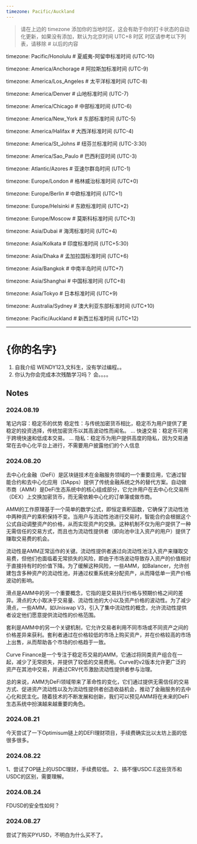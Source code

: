 ```yaml
---
timezone: Pacific/Auckland
---
```


> 请在上边的 timezone 添加你的当地时区，这会有助于你的打卡状态的自动化更新，如果没有添加，默认为北京时间 UTC+8 时区
> 时区请参考以下列表，请移除 # 以后的内容

timezone: Pacific/Honolulu # 夏威夷-阿留申标准时间 (UTC-10)

timezone: America/Anchorage # 阿拉斯加标准时间 (UTC-9)

timezone: America/Los_Angeles # 太平洋标准时间 (UTC-8)

timezone: America/Denver # 山地标准时间 (UTC-7)

timezone: America/Chicago # 中部标准时间 (UTC-6)

timezone: America/New_York # 东部标准时间 (UTC-5)

timezone: America/Halifax # 大西洋标准时间 (UTC-4)

timezone: America/St_Johns # 纽芬兰标准时间 (UTC-3:30)

timezone: America/Sao_Paulo # 巴西利亚时间 (UTC-3)

timezone: Atlantic/Azores # 亚速尔群岛时间 (UTC-1)

timezone: Europe/London # 格林威治标准时间 (UTC+0)

timezone: Europe/Berlin # 中欧标准时间 (UTC+1)

timezone: Europe/Helsinki # 东欧标准时间 (UTC+2)

timezone: Europe/Moscow # 莫斯科标准时间 (UTC+3)

timezone: Asia/Dubai # 海湾标准时间 (UTC+4)

timezone: Asia/Kolkata # 印度标准时间 (UTC+5:30)

timezone: Asia/Dhaka # 孟加拉国标准时间 (UTC+6)

timezone: Asia/Bangkok # 中南半岛时间 (UTC+7)

timezone: Asia/Shanghai # 中国标准时间 (UTC+8)

timezone: Asia/Tokyo # 日本标准时间 (UTC+9)

timezone: Australia/Sydney # 澳大利亚东部标准时间 (UTC+10)

timezone: Pacific/Auckland # 新西兰标准时间 (UTC+12)

---

# {你的名字}

1. 自我介绍
   WENDY123,文科生，没有学过编程。。
3. 你认为你会完成本次残酷学习吗？
会。。。。
## Notes

<!-- Content_START -->

### 2024.08.19

笔记内容：稳定币的优势
稳定性：与传统加密货币相比，稳定币为用户提供了更稳定的投资选择，传统加密货币以其高波动性而闻名。 ...
快速交易：稳定币可用于跨境快速和低成本交易。 ...
隐私：稳定币为用户提供高度的隐私，因为交易通常在去中心化平台上进行，不需要用户披露他们的个人信息

### 2024.08.20

去中心化金融（DeFi）是区块链技术在金融服务领域的一个重要应用，它通过智能合约和去中心化应用（DApps）提供了传统金融系统之外的替代方案。自动做市商（AMM）是DeFi生态系统中的核心组成部分，它允许用户在去中心化交易所（DEX）上交换加密货币，而无需依赖中心化的订单簿或做市商。

AMM的工作原理基于一个简单的数学公式，即恒定乘积函数，它确保了流动性池中两种资产的乘积保持不变。当用户与流动性池进行交易时，智能合约会根据这个公式自动调整资产的价格，从而实现资产的交换。这种机制不仅为用户提供了一种无需信任的交易方式，而且也为流动性提供者（即向池中注入资产的用户）提供了赚取交易费的机会。

流动性是AMM正常运作的关键。流动性提供者通过向流动性池注入资产来赚取交易费，但他们也面临着无常损失的风险，即由于市场波动导致存入资产的价值相对于直接持有时的价值下降。为了缓解这种风险，一些AMM，如Balancer，允许创建包含多种资产的流动性池，并通过权重系统来分配资产，从而降低单一资产价格波动的影响。

滑点是AMM中的另一个重要概念，它指的是交易执行价格与预期价格之间的差异。滑点的大小取决于交易量、流动性池的大小以及资产价格的波动性。为了减少滑点，一些AMM，如Uniswap V3，引入了集中流动性的概念，允许流动性提供者设定他们愿意提供流动性的价格范围。

套利是AMM中的另一个关键机制，它允许交易者利用不同市场或不同资产之间的价格差异来获利。套利者通过在价格较低的市场上购买资产，并在价格较高的市场上出售，从而帮助各个市场的价格趋于一致。

Curve Finance是一个专注于稳定币交易的AMM，它通过将同类资产组合在一起，减少了无常损失，并提供了较低的交易费用。Curve的v2版本允许更广泛的资产在其池中交易，并通过CRV代币激励流动性提供者参与治理。

总的来说，AMM为DeFi领域带来了革命性的变化，它们通过提供无需信任的交易方式、促进资产流动性以及为流动性提供者创造收益机会，推动了金融服务的去中心化和民主化。随着技术的不断发展和创新，我们可以预见AMM将在未来的DeFi生态系统中扮演越来越重要的角色。

### 2024.08.21

今天尝试了一下Optimisum链上的DEFI理财项目，手续费确实比以太坊上面的低很多很多。

### 2024.08.22

1、尝试了OP链上的USDC理财，手续费较低。
2、搞不懂USDC.E这些货币和USDC的区别，需要理解。

### 2024.08.24
FDUSD的安全性如何？

### 2024.08.27
尝试了购买PYUSD，不明白为什么买不了。
<!-- Content_END -->
